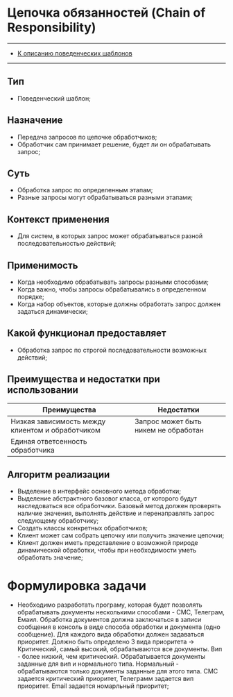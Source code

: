 # Цепочка обязанностей (Chain of Responsibility)
****
* [К описанию поведенческих шаблонов](../README.md)
****
## Тип
* Поведенческий шаблон;
## Назначение
* Передача запросов по цепочке обработчиков;
* Обработчик сам принимает решение, будет ли он обрабатывать запрос;
## Суть
* Обработка запрос по определенным этапам; 
* Разные запросы могут обрабатываться разными этапами;
## Контекст применения
* Для систем, в которых запрос может обрабатываться разной последовательностью действий;
## Применимость
* Когда необходимо обрабатывать запросы разными способами; 
* Когда важно, чтобы запросы обрабатывались в определенном порядке;
* Когда набор объектов, которые должны обработать запрос должен задаться динамически;
## Какой функционал предоставляет
* Обработка запрос по строгой последовательности возможных действий;
## Преимущества и недостатки при использовании
| Преимущества                                     | Недостатки                           |
|--------------------------------------------------|--------------------------------------|
| Низкая зависимость между клиентом и обработчиком | Запрос может быть никем не обработан |
| Единая ответсенность обработчика                 |                                      |
## Алгоритм реализации
* Выделение в интерфейс основного метода обработки;
* Выделение абстрактного базовог класса, 
от которого будут наследоваться все обработчики. Базовый метод должен 
проверять наличие значения, выполнять действие и перенаправлять запрос 
следующему обработчику;
* Создать классы конкретных обработчиков;
* Клиент может сам собрать цепочку или получить значение цепочки;
* Клиент должен иметь представление о возможной природе динамической обработки, 
чтобы при необходимости уметь обработать значение;
# Формулировка задачи
* Необходимо разработать програму, которая будет позволять обрабатывать документы 
несколькими способами - СМС, Телеграм, Емаил. 
Обработка документов должна заключаться в записи сообщения в консоль в виде способа обработки и 
документа (одно сообщение). Для каждого вида обработки должен задаваться приоритет. 
Должно быть определено 3 вида приоритета -> Критический, самый высокий, обрабатываются все документы. 
Вип - более низкий, чем критический. Обрабатывается документы заданные для вип и нормального типа. 
Нормальный - обрабатываются только документы заданные для этого типа. 
СМС задается критический приоритет, Телеграмм задается вип приоритет. Email задается номарльный приоритет;